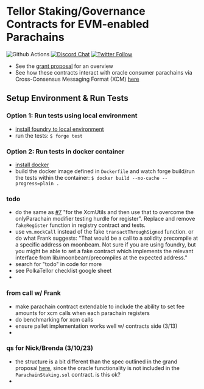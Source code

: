 # Tellor Staking/Governance Contracts for EVM-enabled Parachains
![Github Actions](https://img.shields.io/github/actions/workflow/status/tellor-io/parity-tellor-contracts/test.yml?label=tests)
[![Discord Chat](https://img.shields.io/discord/461602746336935936)](https://discord.gg/tellor)
[![Twitter Follow](https://img.shields.io/twitter/follow/wearetellor?style=social)](https://twitter.com/WeAreTellor)


- See the [grant proposal](https://github.com/tellor-io/Grants-Program/blob/master/applications/Tellor.md) for an overview
- See how these contracts interact with oracle consumer parachains via Cross-Consensus Messaging Format (XCM) [here](https://github.com/evilrobot-01/tellor)

## Setup Environment & Run Tests
### Option 1: Run tests using local environment
- [install foundry to local environment](https://github.com/foundry-rs/foundry#installation)
- run the tests: `$ forge test`
### Option 2: Run tests in docker container
- [install docker](https://docs.docker.com/get-docker/)
- build the docker image defined in `Dockerfile` and watch forge build/run the tests within the container: `$ docker build --no-cache --progress=plain .`

### todo
- do the same as [#7](https://github.com/tellor-io/parity-tellor-contracts/pull/7#issuecomment-1463640355) "for the XcmUtils and then use that to overcome the onlyParachain modifier testing hurdle for register". Replace and remove `fakeRegister` function in registry contract and tests.
- use `vm.mockCall` instead of the fake `transactThroughSigned` function. or do what Frank suggests: "That would be a call to a solidity precompile at a specific address on moonbeam. Not sure if you are using foundry, but you might be able to set a fake contract which implements the relevant interface from lib/moonbeam/precompiles at the expected address."
- search for "todo" in code for more
- see PolkaTellor checklist google sheet
- 

### from call w/ Frank
- make parachain contract extendable to include the ability to set fee amounts for xcm calls when each parachain registers
- do benchmarking for xcm calls
- ensure pallet implementation works well w/ contracts side (3/13)
- 

### qs for Nick/Brenda (3/10/23)
- the structure is a bit different than the spec outlined in the grand proposal [here](https://github.com/tellor-io/Grants-Program/blob/master/applications/Tellor.md#project-details), since the oracle functionality is not included in the `ParachainStaking.sol` contract. is this ok?
- 
